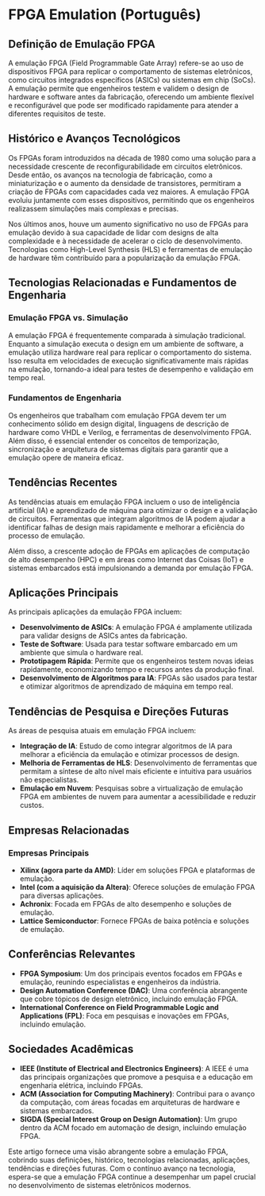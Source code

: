 # FPGA Emulation (Português)

## Definição de Emulação FPGA

A emulação FPGA (Field Programmable Gate Array) refere-se ao uso de dispositivos FPGA para replicar o comportamento de sistemas eletrônicos, como circuitos integrados específicos (ASICs) ou sistemas em chip (SoCs). A emulação permite que engenheiros testem e validem o design de hardware e software antes da fabricação, oferecendo um ambiente flexível e reconfigurável que pode ser modificado rapidamente para atender a diferentes requisitos de teste.

## Histórico e Avanços Tecnológicos

Os FPGAs foram introduzidos na década de 1980 como uma solução para a necessidade crescente de reconfigurabilidade em circuitos eletrônicos. Desde então, os avanços na tecnologia de fabricação, como a miniaturização e o aumento da densidade de transistores, permitiram a criação de FPGAs com capacidades cada vez maiores. A emulação FPGA evoluiu juntamente com esses dispositivos, permitindo que os engenheiros realizassem simulações mais complexas e precisas.

Nos últimos anos, houve um aumento significativo no uso de FPGAs para emulação devido à sua capacidade de lidar com designs de alta complexidade e à necessidade de acelerar o ciclo de desenvolvimento. Tecnologias como High-Level Synthesis (HLS) e ferramentas de emulação de hardware têm contribuído para a popularização da emulação FPGA.

## Tecnologias Relacionadas e Fundamentos de Engenharia

### Emulação FPGA vs. Simulação

A emulação FPGA é frequentemente comparada à simulação tradicional. Enquanto a simulação executa o design em um ambiente de software, a emulação utiliza hardware real para replicar o comportamento do sistema. Isso resulta em velocidades de execução significativamente mais rápidas na emulação, tornando-a ideal para testes de desempenho e validação em tempo real.

### Fundamentos de Engenharia

Os engenheiros que trabalham com emulação FPGA devem ter um conhecimento sólido em design digital, linguagens de descrição de hardware como VHDL e Verilog, e ferramentas de desenvolvimento FPGA. Além disso, é essencial entender os conceitos de temporização, sincronização e arquitetura de sistemas digitais para garantir que a emulação opere de maneira eficaz.

## Tendências Recentes

As tendências atuais em emulação FPGA incluem o uso de inteligência artificial (IA) e aprendizado de máquina para otimizar o design e a validação de circuitos. Ferramentas que integram algoritmos de IA podem ajudar a identificar falhas de design mais rapidamente e melhorar a eficiência do processo de emulação.

Além disso, a crescente adoção de FPGAs em aplicações de computação de alto desempenho (HPC) e em áreas como Internet das Coisas (IoT) e sistemas embarcados está impulsionando a demanda por emulação FPGA.

## Aplicações Principais

As principais aplicações da emulação FPGA incluem:

- **Desenvolvimento de ASICs**: A emulação FPGA é amplamente utilizada para validar designs de ASICs antes da fabricação.
- **Teste de Software**: Usada para testar software embarcado em um ambiente que simula o hardware real.
- **Prototipagem Rápida**: Permite que os engenheiros testem novas ideias rapidamente, economizando tempo e recursos antes da produção final.
- **Desenvolvimento de Algoritmos para IA**: FPGAs são usados para testar e otimizar algoritmos de aprendizado de máquina em tempo real.

## Tendências de Pesquisa e Direções Futuras

As áreas de pesquisa atuais em emulação FPGA incluem:

- **Integração de IA**: Estudo de como integrar algoritmos de IA para melhorar a eficiência da emulação e otimizar processos de design.
- **Melhoria de Ferramentas de HLS**: Desenvolvimento de ferramentas que permitam a síntese de alto nível mais eficiente e intuitiva para usuários não especialistas.
- **Emulação em Nuvem**: Pesquisas sobre a virtualização de emulação FPGA em ambientes de nuvem para aumentar a acessibilidade e reduzir custos.

## Empresas Relacionadas

### Empresas Principais

- **Xilinx (agora parte da AMD)**: Líder em soluções FPGA e plataformas de emulação.
- **Intel (com a aquisição da Altera)**: Oferece soluções de emulação FPGA para diversas aplicações.
- **Achronix**: Focada em FPGAs de alto desempenho e soluções de emulação.
- **Lattice Semiconductor**: Fornece FPGAs de baixa potência e soluções de emulação.

## Conferências Relevantes

- **FPGA Symposium**: Um dos principais eventos focados em FPGAs e emulação, reunindo especialistas e engenheiros da indústria.
- **Design Automation Conference (DAC)**: Uma conferência abrangente que cobre tópicos de design eletrônico, incluindo emulação FPGA.
- **International Conference on Field Programmable Logic and Applications (FPL)**: Foca em pesquisas e inovações em FPGAs, incluindo emulação.

## Sociedades Acadêmicas

- **IEEE (Institute of Electrical and Electronics Engineers)**: A IEEE é uma das principais organizações que promove a pesquisa e a educação em engenharia elétrica, incluindo FPGAs.
- **ACM (Association for Computing Machinery)**: Contribui para o avanço da computação, com áreas focadas em arquiteturas de hardware e sistemas embarcados.
- **SIGDA (Special Interest Group on Design Automation)**: Um grupo dentro da ACM focado em automação de design, incluindo emulação FPGA.

Este artigo fornece uma visão abrangente sobre a emulação FPGA, cobrindo suas definições, histórico, tecnologias relacionadas, aplicações, tendências e direções futuras. Com o contínuo avanço na tecnologia, espera-se que a emulação FPGA continue a desempenhar um papel crucial no desenvolvimento de sistemas eletrônicos modernos.